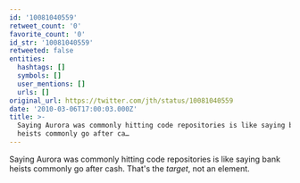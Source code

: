 ```yaml
---
id: '10081040559'
retweet_count: '0'
favorite_count: '0'
id_str: '10081040559'
retweeted: false
entities:
  hashtags: []
  symbols: []
  user_mentions: []
  urls: []
original_url: https://twitter.com/jth/status/10081040559
date: '2010-03-06T17:00:03.000Z'
title: >-
  Saying Aurora was commonly hitting code repositories is like saying bank
  heists commonly go after ca…
---
```


Saying Aurora was commonly hitting code repositories is like saying bank heists commonly go after cash. That's the *target*, not an element.